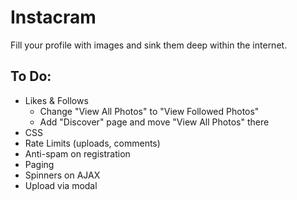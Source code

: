 # Instacram

Fill your profile with images and sink them deep within the internet.

## To Do:
* Likes & Follows
  * Change "View All Photos" to "View Followed Photos"
  * Add "Discover" page and move "View All Photos" there
* CSS
* Rate Limits (uploads, comments)
* Anti-spam on registration
* Paging
* Spinners on AJAX
* Upload via modal
